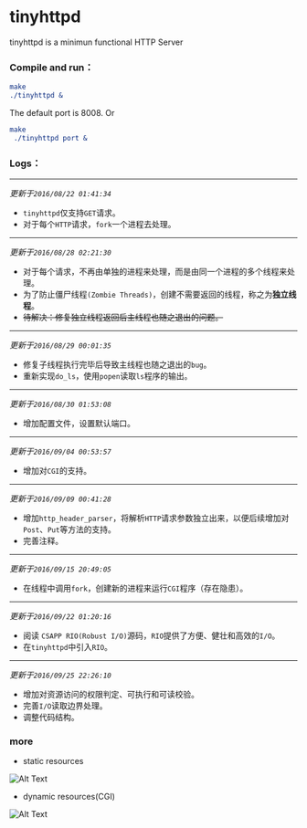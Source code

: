 # tinyhttpd


tinyhttpd is a minimun functional HTTP Server

### Compile and run：

```cmake
make
./tinyhttpd &
```
The default port is 8008.
Or
```cmake
make
 ./tinyhttpd port &
```

### Logs：

----------

*更新于`2016/08/22 01:41:34`*

* `tinyhttpd`仅支持`GET`请求。
* 对于每个`HTTP`请求，`fork`一个进程去处理。

-------
*更新于`2016/08/28 02:21:30`*

* 对于每个请求，不再由单独的进程来处理，而是由同一个进程的多个线程来处理。
* 为了防止僵尸线程`(Zombie Threads)`，创建不需要返回的线程，称之为**独立线程**。
* ~~待解决：修复独立线程返回后主线程也随之退出的问题。~~

---------------

*更新于`2016/08/29 00:01:35`*

* 修复子线程执行完毕后导致主线程也随之退出的`bug`。
* 重新实现`do_ls`，使用`popen`读取`ls`程序的输出。

--------------

*更新于`2016/08/30 01:53:08`*

* 增加配置文件，设置默认端口。

-------------

*更新于`2016/09/04 00:53:57`*

* 增加对`CGI`的支持。

------------

*更新于`2016/09/09 00:41:28`*

* 增加`http_header_parser`，将解析`HTTP`请求参数独立出来，以便后续增加对`Post`、`Put`等方法的支持。
* 完善注释。

------------

*更新于`2016/09/15 20:49:05`*

* 在线程中调用`fork`，创建新的进程来运行`CGI`程序（存在隐患）。

-------------

*更新于`2016/09/22 01:20:16`*

* 阅读 `CSAPP RIO(Robust I/O)`源码，`RIO`提供了方便、健壮和高效的`I/O`。
* 在`tinyhttpd`中引入`RIO`。

------------

*更新于`2016/09/25 22:26:10`*

* 增加对资源访问的权限判定、可执行和可读校验。
* 完善`I/O`读取边界处理。
* 调整代码结构。

### more

* static resources

![Alt Text](https://github.com/tinylcy/tinyhttpd/raw/master/html/static.png)


* dynamic resources(CGI)

![Alt Text](https://github.com/tinylcy/tinyhttpd/raw/master/html/dynamic.png)